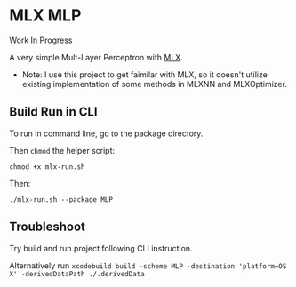# MLX MLP

Work In Progress

A very simple Mult-Layer Perceptron with [MLX](https://github.com/ml-explore/mlx-swift).

- Note: I use this project to get faimilar with MLX, so it doesn't utilize existing implementation of some methods in MLXNN and MLXOptimizer.

## Build Run in CLI

To run in command line, go to the package directory.

Then `chmod` the helper script:

`chmod +x mlx-run.sh`

Then:

`./mlx-run.sh --package MLP`

## Troubleshoot

Try build and run project following CLI instruction.

Alternatively run `xcodebuild build -scheme MLP -destination 'platform=OS X' -derivedDataPath ./.derivedData`

